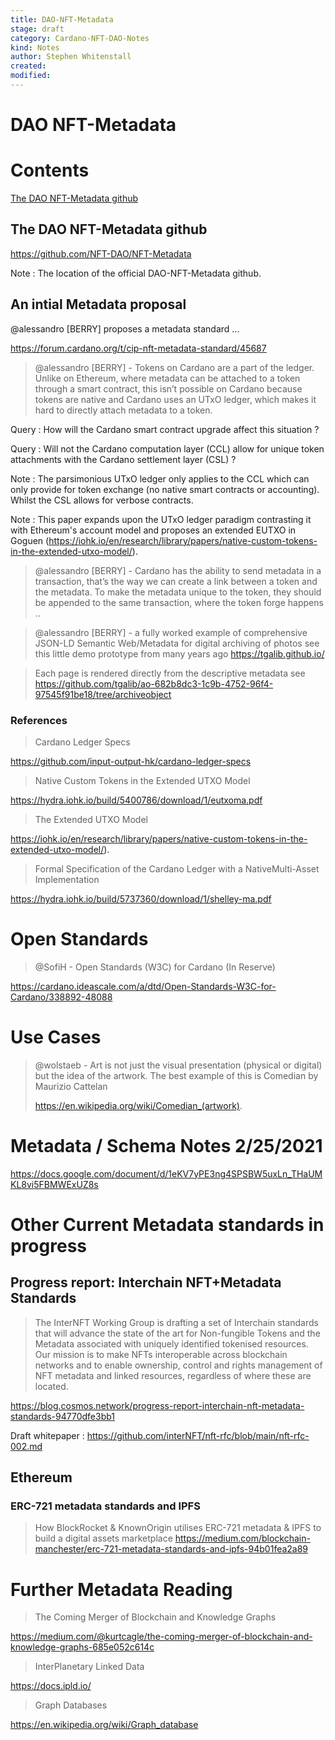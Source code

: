 ```yaml
---
title: DAO-NFT-Metadata
stage: draft
category: Cardano-NFT-DAO-Notes
kind: Notes
author: Stephen Whitenstall
created: 
modified: 
---
```


# DAO NFT-Metadata

# Contents
[The DAO NFT-Metadata github]()


## The DAO NFT-Metadata github

https://github.com/NFT-DAO/NFT-Metadata

Note : The location of the official DAO-NFT-Metadata github.


## An intial Metadata proposal 

@alessandro [BERRY] proposes a metadata standard ...

https://forum.cardano.org/t/cip-nft-metadata-standard/45687

> @alessandro [BERRY] - Tokens on Cardano are a part of the ledger. Unlike on Ethereum, where metadata can be attached to a token through a smart contract, this isn’t possible on Cardano because tokens are native and Cardano uses an UTxO ledger, which makes it hard to directly attach metadata to a token.
> 

Query : How will the Cardano smart contract upgrade affect this situation ? 

Query : Will not the Cardano computation layer (CCL) allow for unique token attachments with the Cardano settlement layer (CSL) ?

Note : The parsimonious UTxO ledger only applies to the CCL which can only provide for token exchange (no native smart contracts or accounting). Whilst the CSL allows for verbose contracts. 

Note : This paper expands upon the UTxO ledger paradigm contrasting it with Ethereum's account model and proposes an extended EUTXO in Goguen (https://iohk.io/en/research/library/papers/native-custom-tokens-in-the-extended-utxo-model/).


> @alessandro [BERRY] - Cardano has the ability to send metadata in a transaction, that’s the way we can create a link between a token and the metadata. To make the metadata unique to the token, they should be appended to the same transaction, where the token forge happens ..
> 


> @alessandro [BERRY] - a fully worked example of comprehensive JSON-LD Semantic Web/Metadata for digital archiving of photos see this little demo prototype from many years ago https://tgalib.github.io/ 

> Each page is rendered directly from the descriptive metadata see https://github.com/tgalib/ao-682b8dc3-1c9b-4752-96f4-97545f91be18/tree/archiveobject 

### References

> Cardano Ledger Specs

https://github.com/input-output-hk/cardano-ledger-specs


> Native Custom Tokens in the Extended UTXO Model

https://hydra.iohk.io/build/5400786/download/1/eutxoma.pdf

> The Extended UTXO Model

https://iohk.io/en/research/library/papers/native-custom-tokens-in-the-extended-utxo-model/).

> Formal Specification of the Cardano Ledger with a NativeMulti-Asset Implementation

https://hydra.iohk.io/build/5737360/download/1/shelley-ma.pdf


# Open Standards

> @SofiH - Open Standards (W3C) for Cardano (In Reserve)

https://cardano.ideascale.com/a/dtd/Open-Standards-W3C-for-Cardano/338892-48088


# Use Cases

> @wolstaeb - Art is not just the visual presentation (physical or digital) but the idea of the artwork. The best example of this is Comedian by Maurizio Cattelan
> 
> https://en.wikipedia.org/wiki/Comedian_(artwork). 
> 

# Metadata / Schema Notes 2/25/2021

https://docs.google.com/document/d/1eKV7yPE3ng4SPSBW5uxLn_THaUMKL8vi5FBMWExUZ8s


# Other Current Metadata standards in progress

## Progress report: Interchain NFT+Metadata Standards

> The InterNFT Working Group is drafting a set of Interchain standards that will advance the state of the art for Non-fungible Tokens and the Metadata associated with uniquely identified tokenised resources. Our mission is to make NFTs interoperable across blockchain networks and to enable ownership, control and rights management of NFT metadata and linked resources, regardless of where these are located.

https://blog.cosmos.network/progress-report-interchain-nft-metadata-standards-94770dfe3bb1

Draft whitepaper : https://github.com/interNFT/nft-rfc/blob/main/nft-rfc-002.md


## Ethereum

### ERC-721 metadata standards and IPFS

> How BlockRocket & KnownOrigin utilises ERC-721 metadata & IPFS to build a digital assets marketplace 
https://medium.com/blockchain-manchester/erc-721-metadata-standards-and-ipfs-94b01fea2a89


# Further Metadata Reading

> The Coming Merger of Blockchain and Knowledge Graphs
> 

https://medium.com/@kurtcagle/the-coming-merger-of-blockchain-and-knowledge-graphs-685e052c614c


> InterPlanetary Linked Data

https://docs.ipld.io/

> Graph Databases

https://en.wikipedia.org/wiki/Graph_database

